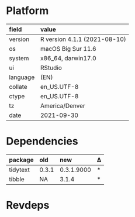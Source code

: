 # Platform

|field    |value                        |
|:--------|:----------------------------|
|version  |R version 4.1.1 (2021-08-10) |
|os       |macOS Big Sur 11.6           |
|system   |x86_64, darwin17.0           |
|ui       |RStudio                      |
|language |(EN)                         |
|collate  |en_US.UTF-8                  |
|ctype    |en_US.UTF-8                  |
|tz       |America/Denver               |
|date     |2021-09-30                   |

# Dependencies

|package  |old   |new        |Δ  |
|:--------|:-----|:----------|:--|
|tidytext |0.3.1 |0.3.1.9000 |*  |
|tibble   |NA    |3.1.4      |*  |

# Revdeps

